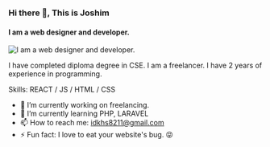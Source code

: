 ### Hi there 👋, This is Joshim
#### I am a web designer and  developer.
![I am a web designer and  developer.](https://scontent.fdac134-1.fna.fbcdn.net/v/t39.30808-6/269284108_442194594246580_2070015882091141706_n.jpg?_nc_cat=107&ccb=1-5&_nc_sid=730e14&_nc_eui2=AeHWeOzaTkxTZQPuTK2dvlVuygyTgpWQeKLKDJOClZB4ojsLn1N43e-KqWP8fF_HeOKtSsXb2jXlMbIdjGhTFBRl&_nc_ohc=HzbjCQWlAvcAX8g8Q0P&tn=y0b-9djgWh-YaPfp&_nc_ht=scontent.fdac134-1.fna&oh=00_AT8qXPpB2zJy3qYq3GIPBTR0PGKvCGbfcgb6q9VIH5UO4g&oe=61CD7AD8)

I have completed diploma degree in CSE. I am a freelancer. I have 2 years of experience in programming.

Skills: REACT / JS / HTML / CSS

- 🔭 I’m currently working on freelancing. 
- 🌱 I’m currently learning PHP, LARAVEL 
- 📫 How to reach me: idkhs8211@gmail.com 
- ⚡ Fun fact: I love to eat your website's bug. 😝 




